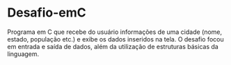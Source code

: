 # Desafio-emC
Programa em C que recebe do usuário informações de uma cidade (nome, estado, população etc.) e exibe os dados inseridos na tela. O desafio focou em entrada e saída de dados, além da utilização de estruturas básicas da linguagem.
